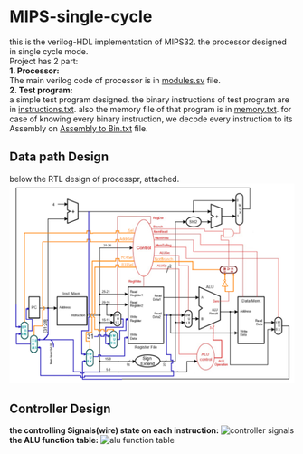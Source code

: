# MIPS-single-cycle
this is the verilog-HDL implementation of MIPS32. the processor designed in single cycle mode.  
Project has 2 part:  
**1. Processor:**  
The main verilog code of processor is in [modules.sv](/modules.sv) file.  
**2. Test program:**  
a simple test program designed. the binary instructions of test program are in [instructions.txt](/instructions.txt). also the memory file of that program is in [memory.txt](/memory.txt). for case of knowing every binary instruction, we decode every instruction to its Assembly on [Assembly to Bin.txt](/docs/Assembly%20to%20Bin.txt) file.  
## Data path Design
below the RTL design of processpr, attached.
![datapath](/docs/DataPath.jpg)

## Controller Design
**the controlling Signals(wire) state on each instruction:** 
![controller signals](https://user-images.githubusercontent.com/83987665/209701526-62c852a8-b419-483d-af56-e7b92a82c841.png)  
**the ALU function table:** 
![alu function table](https://user-images.githubusercontent.com/83987665/209701697-800b7321-d5e4-4ef2-bfff-4ad8ad288750.png)  
